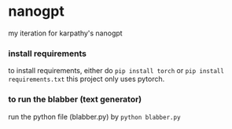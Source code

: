 # nanogpt
my iteration for karpathy's nanogpt

### install requirements
to install requirements, either do `pip install torch` or `pip install requirements.txt`
this project only uses pytorch.

### to run the blabber (text generator)
run the python file (blabber.py) by `python blabber.py`
